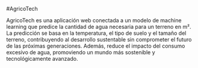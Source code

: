 #AgricoTech

AgricoTech es una aplicación web conectada a un modelo de machine learning que predice la cantidad de agua necesaria para un terreno en m². La predicción se basa en la temperatura, el tipo de suelo y el tamaño del terreno, contribuyendo al desarrollo sustentable sin comprometer el futuro de las próximas generaciones. Además, reduce el impacto del consumo excesivo de agua, promoviendo un mundo más sostenible y tecnológicamente avanzado.

